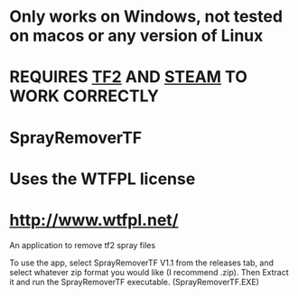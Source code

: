 # Only works on Windows, not tested on macos or any version of Linux
# REQUIRES [TF2](https://store.steampowered.com/app/440/Team_Fortress_2/) AND [STEAM](https://store.steampowered.com/about/) TO WORK CORRECTLY
# SprayRemoverTF
# Uses the WTFPL license
# http://www.wtfpl.net/

An application to remove  tf2 spray files

To use the app, select SprayRemoverTF V1.1 from the releases tab, and select whatever zip format you would like (I recommend .zip). Then Extract it and run the SprayRemoverTF executable. (SprayRemoverTF.EXE)


